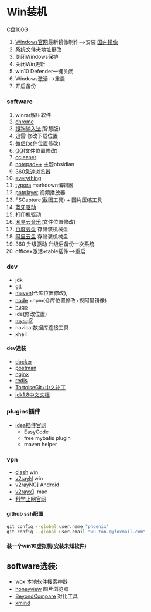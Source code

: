 # Win装机
C盘100G
1. [Windows官网](https://www.microsoft.com/zh-cn/software-download/windows10)最新镜像制作-->安装 [国内镜像](https://msdn.itellyou.cn)
2. 系统文件夹地址更改
3. 关闭Windows保护
4. 关闭Win更新
5. win10 Defender一键关闭
6. Windows激活-->重启
7. 开启备份
### software
1. winrar解压软件
2. [chrome](https://www.google.cn/intl/zh-CN/chrome)
3. [搜狗输入法](https://pinyin.sogou.com/zhihui)(智慧版)
4. 迅雷 修改下载位置
5. [微信](https://weixin.qq.com)(文件位置修改)
6. [QQ](https://im.qq.com/)(文件位置修改)
7. [ccleaner](https://www.ccleaner.com/)
8. [notepad++](https://notepad-plus.en.softonic.com/) 主题obsidian
9. [360急速浏览器](https://browser.360.cn/ee)
10. [everything](https://everything.en.softonic.com/)
11. [typora](https://www.typora.io/) markdown编辑器
12. [potplayer](http://potplayer.org/) 视频播放器
13. FSCapture(截图工具) + 图片压缩工具
14. [蓝牙驱动](https://www.lulian.cn/download/list-122-cn.html)
15. [打印机驱动](https://support.hp.com/cn-zh/drivers/selfservice/hp-laserjet-pro-m1136-multifunction-printer-series/5094778)
16.  [网易云音乐](https://music.163.com)(文件位置修改)
17. [百度云盘](https://pan.baidu.com/download/) 存储装机械盘
18. [阿里云盘](https://www.aliyundrive.com/) 存储装机械盘
19. 360 升级驱动 升级后备份一次系统
20. office+激活+table插件-->重启
### dev
- jdk
- [git](https://git-scm.com/)
- [maven](https://archive.apache.org/dist/maven/maven-3/)(仓库位置修改),
- [node](http://nodejs.cn/) +npm(仓库位置修改+换阿里镜像)
- [hugo](https://github.com/gohugoio/hugo/releases)
- ide(修改位置)
- [mysql7](https://dev.mysql.com/downloads/mysql)
- navicat数据库连接工具
- xhell
#### dev选装
- [docker](https://hub.docker.com/editions/community/docker-ce-desktop-windows)
- [postman](https://www.getpostman.com/)
- [nginx](http://nginx.org/en/download.html)
- [redis](https://github.com/microsoftarchive/redis/releases)
- [TortoiseGit+中文补丁](https://tortoisegit.org/download/)
- [jdk1.8中文文档](https://docs.oracle.com/javase/8/docs/)
### plugins插件
- [idea插件官网](https://plugins.jetbrains.com)
    - EasyCode
    - free mybatis plugin
    - maven helper
### vpn
- [clash](https://github.com/Fndroid/clash_for_windows_pkg/releases) win
- [v2rayN](https://github.com/2dust/v2rayN/releases) win
- [v2rayNG](https://github.com/2dust/v2rayNG/releases)] Android
- [v2rayx](https://github.com/Cenmrev/V2RayX/releases)】mac
- [科学上网官网](https://github.com/haotian-wang/google-access-helper)
#### github  ssh配置
```cmd
git config --global user.name "phoenix"                  
git config --global user.email "wu_ton-g@foxmail.com"   
```
#### 装一个win10虚拟机(安装未知软件)
## software选装:
- [wox](http://www.wox.one/) 本地软件搜索神器
- [honeyview](https://honeyview.en.softonic.com/) 图片浏览器
- [BeyondCompare](http://www.scootersoftware.com/download.php) 对比工具
- [xmind](https://www.xmind.cn/)